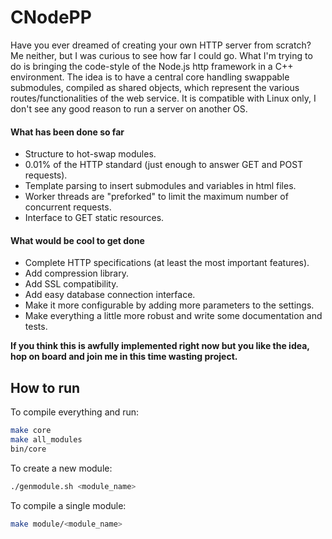 # CNodePP

Have you ever dreamed of creating your own HTTP server from scratch? Me neither, but I was curious to see how far I could go. What I'm trying to do is bringing the code-style of the Node.js http framework in a C++ environment. The idea is to have a central core handling swappable submodules, compiled as shared objects, which represent the various routes/functionalities of the web service. It is compatible with Linux only, I don't see any good reason to run a server on another OS.

#### What has been done so far
* Structure to hot-swap modules.
* 0.01% of the HTTP standard (just enough to answer GET and POST requests).
* Template parsing to insert submodules and variables in html files.
* Worker threads are "preforked" to limit the maximum number of concurrent requests.
* Interface to GET static resources.

#### What would be cool to get done
* Complete HTTP specifications (at least the most important features).
* Add compression library.
* Add SSL compatibility.
* Add easy database connection interface.
* Make it more configurable by adding more parameters to the settings.
* Make everything a little more robust and write some documentation and tests.

**If you think this is awfully implemented right now but you like the idea, hop on board and join me in this time wasting project.**

## How to run

To compile everything and run:

```bash
make core
make all_modules
bin/core
```

To create a new module:

```bash
./genmodule.sh <module_name>
```

To compile a single module:

```bash
make module/<module_name>
```
